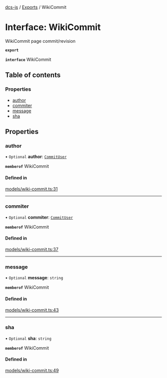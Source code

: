 [dcs-js](../README.md) / [Exports](../modules.md) / WikiCommit

# Interface: WikiCommit

WikiCommit page commit/revision

**`export`**

**`interface`** WikiCommit

## Table of contents

### Properties

- [author](WikiCommit.md#author)
- [commiter](WikiCommit.md#commiter)
- [message](WikiCommit.md#message)
- [sha](WikiCommit.md#sha)

## Properties

### <a id="author" name="author"></a> author

• `Optional` **author**: [`CommitUser`](CommitUser.md)

**`memberof`** WikiCommit

#### Defined in

[models/wiki-commit.ts:31](https://github.com/unfoldingWord/dcs-js/blob/09d5a5e/models/wiki-commit.ts#L31)

___

### <a id="commiter" name="commiter"></a> commiter

• `Optional` **commiter**: [`CommitUser`](CommitUser.md)

**`memberof`** WikiCommit

#### Defined in

[models/wiki-commit.ts:37](https://github.com/unfoldingWord/dcs-js/blob/09d5a5e/models/wiki-commit.ts#L37)

___

### <a id="message" name="message"></a> message

• `Optional` **message**: `string`

**`memberof`** WikiCommit

#### Defined in

[models/wiki-commit.ts:43](https://github.com/unfoldingWord/dcs-js/blob/09d5a5e/models/wiki-commit.ts#L43)

___

### <a id="sha" name="sha"></a> sha

• `Optional` **sha**: `string`

**`memberof`** WikiCommit

#### Defined in

[models/wiki-commit.ts:49](https://github.com/unfoldingWord/dcs-js/blob/09d5a5e/models/wiki-commit.ts#L49)
